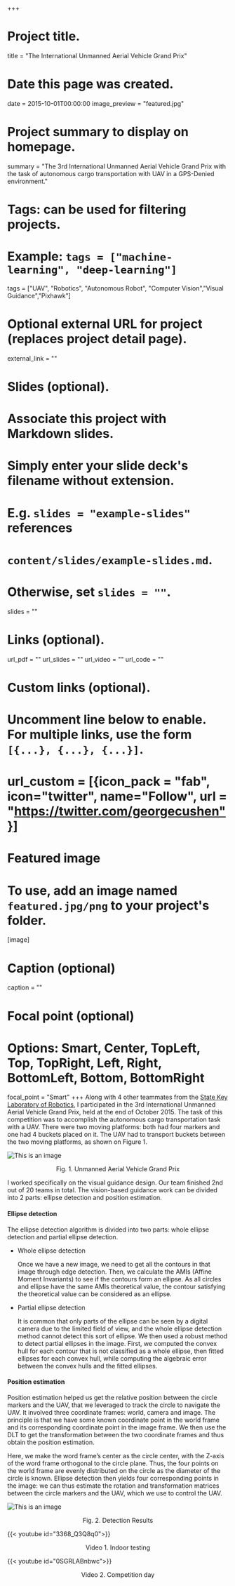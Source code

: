 +++
# Project title.
title = "The International Unmanned Aerial Vehicle Grand Prix"

# Date this page was created.
date = 2015-10-01T00:00:00
image_preview = "featured.jpg"
# Project summary to display on homepage.
summary = "The 3rd International Unmanned Aerial Vehicle Grand Prix with the task of autonomous cargo transportation with UAV in a GPS-Denied environment."

# Tags: can be used for filtering projects.
# Example: `tags = ["machine-learning", "deep-learning"]`
tags = ["UAV",  "Robotics", "Autonomous Robot", "Computer Vision","Visual Guidance","Pixhawk"]

# Optional external URL for project (replaces project detail page).
external_link = ""

# Slides (optional).
#   Associate this project with Markdown slides.
#   Simply enter your slide deck's filename without extension.
#   E.g. `slides = "example-slides"` references 
#   `content/slides/example-slides.md`.
#   Otherwise, set `slides = ""`.
slides = ""

# Links (optional).
url_pdf = ""
url_slides = ""
url_video = ""
url_code = ""

# Custom links (optional).
#   Uncomment line below to enable. For multiple links, use the form `[{...}, {...}, {...}]`.
# url_custom = [{icon_pack = "fab", icon="twitter", name="Follow", url = "https://twitter.com/georgecushen"}]

# Featured image
# To use, add an image named `featured.jpg/png` to your project's folder. 
[image]
  # Caption (optional)
  caption = ""
  
  # Focal point (optional)
  # Options: Smart, Center, TopLeft, Top, TopRight, Left, Right, BottomLeft, Bottom, BottomRight
  focal_point = "Smart"
+++
Along with 4 other teammates from the [State Key Laboratory of Robotics](http://english.sia.cas.cn/rh/rp/201408/t20140814_125856.html), 
I participated in the 3rd International Unmanned Aerial Vehicle Grand Prix, 
held at the end of October 2015. 
The task of this competition was to accomplish the autonomous cargo transportation task with a UAV. 
There were two moving platforms: 
both had four markers and one had 4 buckets placed on it. 
The UAV had to transport buckets between the two moving platforms, as shown on Figure 1.

![This is an image](Slide15.png)
<center>Fig. 1. Unmanned Aerial Vehicle Grand Prix</center>

I worked specifically on the visual guidance design. 
Our team finished 2nd out of 20 teams in total.
The vision-based guidance work can be divided into 2 parts: 
ellipse detection and position estimation.

#### Ellipse detection

The ellipse detection algorithm is divided into two parts: whole ellipse detection and partial ellipse detection. 

- Whole ellipse detection

	Once we have a new image, we need to get all the contours in that image through edge detection. 
Then, we calculate the AMIs (Affine Moment Invariants) to see if the contours form an ellipse. 
As all circles and ellipse have the same AMIs theoretical value, 
the contour satisfying the theoretical value can be considered as an ellipse.

- Partial ellipse detection

	It is common that only parts of the ellipse can be seen by a digital camera due to the limited field of view, 
and the whole ellipse detection method cannot detect this sort of ellipse. 
We then used a robust method to detect partial ellipses in the image. 
First, we computed the convex hull for each contour that is not classified as a whole ellipse, 
then fitted ellipses for each convex hull, 
while computing the algebraic error between the convex hulls and the fitted ellipses.

#### Position estimation

Position estimation helped us get the relative position between the circle markers and the UAV, 
that we leveraged to track the circle to navigate the UAV. 
It involved three coordinate frames: world, camera and image. 
The principle is that we have some known coordinate point in the world frame and its corresponding coordinate point in the image frame. 
We then use the DLT to get the transformation between the two coordinate frames and thus obtain the position estimation. 

Here, we make the word frame’s center as the circle center, 
with the Z-axis of the word frame orthogonal to the circle plane. 
Thus, the four points on the world frame are evenly distributed on the circle as the diameter of the circle is known. 
Ellipse detection then yields four corresponding points in the image: 
we can thus estimate the rotation and transformation matrices between the circle markers and the UAV, which we use to control the UAV.


![This is an image](Slide16.png)
<center>Fig. 2. Detection Results</center>

{{< youtube id="3368_Q3Q8q0">}}
<center>Video 1. Indoor testing</center>


{{< youtube id="0SGRLABnbwc">}}
<center>Video 2. Competition day</center>